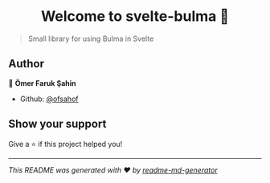 <h1 align="center">Welcome to svelte-bulma 👋</h1>
<p>
  <a href="https://www.npmjs.com/package/svelte-bulma" target="_blank">
  </a>
</p>

> Small library for using Bulma in Svelte

## Author

👤 **Ömer Faruk Şahin**

* Github: [@ofsahof](https://github.com/ofsahof)

## Show your support

Give a ⭐️ if this project helped you!

***
_This README was generated with ❤️ by [readme-md-generator](https://github.com/kefranabg/readme-md-generator)_
